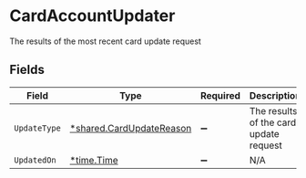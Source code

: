 # CardAccountUpdater

The results of the most recent card update request


## Fields

| Field                                                               | Type                                                                | Required                                                            | Description                                                         |
| ------------------------------------------------------------------- | ------------------------------------------------------------------- | ------------------------------------------------------------------- | ------------------------------------------------------------------- |
| `UpdateType`                                                        | [*shared.CardUpdateReason](../../models/shared/cardupdatereason.md) | :heavy_minus_sign:                                                  | The results of the card update request                              |
| `UpdatedOn`                                                         | [*time.Time](https://pkg.go.dev/time#Time)                          | :heavy_minus_sign:                                                  | N/A                                                                 |